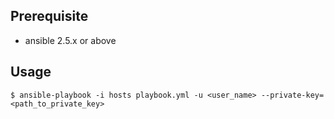 
## Prerequisite

* ansible 2.5.x or above

## Usage

```
$ ansible-playbook -i hosts playbook.yml -u <user_name> --private-key=<path_to_private_key>
```

